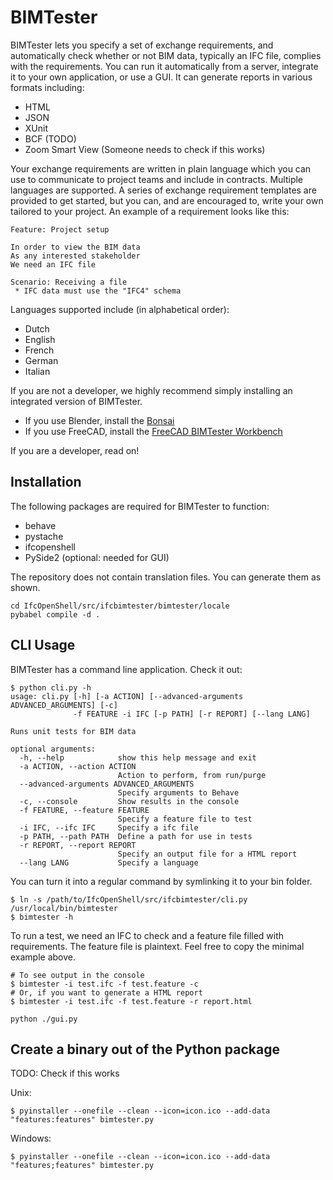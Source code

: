 # BIMTester

BIMTester lets you specify a set of exchange requirements, and automatically check whether or not BIM data, typically an
IFC file, complies with the requirements. You can run it automatically from a server, integrate it to your own
application, or use a GUI. It can generate reports in various formats including:

 * HTML
 * JSON
 * XUnit
 * BCF (TODO)
 * Zoom Smart View (Someone needs to check if this works)

Your exchange requirements are written in plain language which you can use to communicate to project teams and include
in contracts. Multiple languages are supported. A series of exchange requirement templates are provided to get started,
but you can, and are encouraged to, write your own tailored to your project. An example of a requirement looks like
this:

```
Feature: Project setup

In order to view the BIM data
As any interested stakeholder
We need an IFC file

Scenario: Receiving a file
 * IFC data must use the "IFC4" schema
```

Languages supported include (in alphabetical order):

 * Dutch
 * English
 * French
 * German
 * Italian

If you are not a developer, we highly recommend simply installing an integrated version of BIMTester.

 * If you use Blender, install the [Bonsai](https://bonsaibim.org)
 * If you use FreeCAD, install the [FreeCAD BIMTester Workbench](https://github.com/bimtester/bimtesterfc)

If you are a developer, read on!

## Installation

The following packages are required for BIMTester to function:

 * behave
 * pystache
 * ifcopenshell
 * PySide2 (optional: needed for GUI)

The repository does not contain translation files. You can generate them as shown.

```
cd IfcOpenShell/src/ifcbimtester/bimtester/locale
pybabel compile -d .
```

## CLI Usage

BIMTester has a command line application. Check it out:

```
$ python cli.py -h
usage: cli.py [-h] [-a ACTION] [--advanced-arguments ADVANCED_ARGUMENTS] [-c]
              -f FEATURE -i IFC [-p PATH] [-r REPORT] [--lang LANG]

Runs unit tests for BIM data

optional arguments:
  -h, --help            show this help message and exit
  -a ACTION, --action ACTION
                        Action to perform, from run/purge
  --advanced-arguments ADVANCED_ARGUMENTS
                        Specify arguments to Behave
  -c, --console         Show results in the console
  -f FEATURE, --feature FEATURE
                        Specify a feature file to test
  -i IFC, --ifc IFC     Specify a ifc file
  -p PATH, --path PATH  Define a path for use in tests
  -r REPORT, --report REPORT
                        Specify an output file for a HTML report
  --lang LANG           Specify a language
```

You can turn it into a regular command by symlinking it to your bin folder.

```
$ ln -s /path/to/IfcOpenShell/src/ifcbimtester/cli.py /usr/local/bin/bimtester
$ bimtester -h
```

To run a test, we need an IFC to check and a feature file filled with requirements. The feature file is plaintext. Feel
free to copy the minimal example above.

```
# To see output in the console
$ bimtester -i test.ifc -f test.feature -c
# Or, if you want to generate a HTML report
$ bimtester -i test.ifc -f test.feature -r report.html
```

```
python ./gui.py
```

## Create a binary out of the Python package

TODO: Check if this works

Unix:

```
$ pyinstaller --onefile --clean --icon=icon.ico --add-data "features:features" bimtester.py
```

Windows:

```
$ pyinstaller --onefile --clean --icon=icon.ico --add-data "features;features" bimtester.py
```
